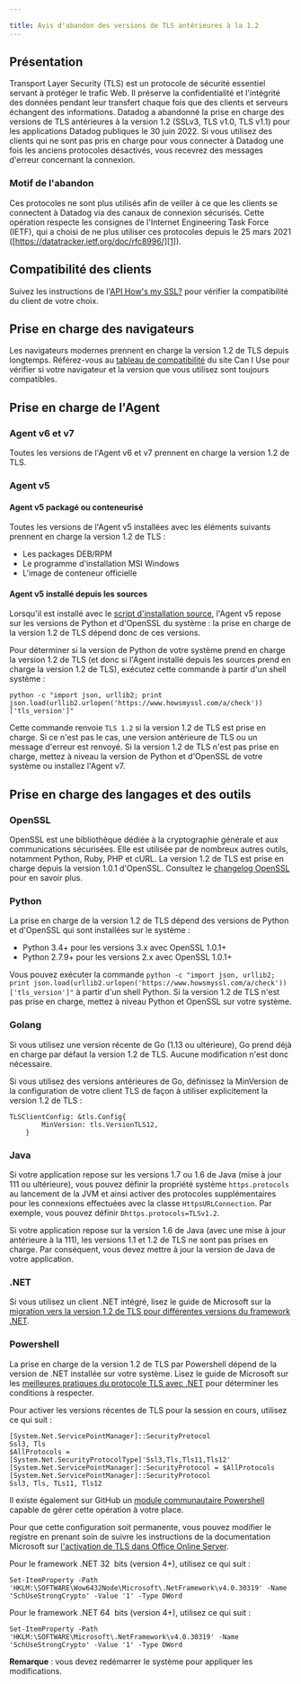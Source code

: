 ```yaml
---

title: Avis d'abandon des versions de TLS antérieures à la 1.2
---
```



## Présentation

Transport Layer Security (TLS) est un protocole de sécurité essentiel servant à protéger le trafic Web. Il préserve la confidentialité et l'intégrité des données pendant leur transfert chaque fois que des clients et serveurs échangent des informations. Datadog a abandonné la prise en charge des versions de TLS antérieures à la version 1.2 (SSLv3, TLS v1.0, TLS v1.1) pour les applications Datadog publiques le 30 juin 2022. Si vous utilisez des clients qui ne sont pas pris en charge pour vous connecter à Datadog une fois les anciens protocoles désactivés, vous recevrez des messages d'erreur concernant la connexion.

### Motif de l'abandon

Ces protocoles ne sont plus utilisés afin de veiller à ce que les clients se connectent à Datadog via des canaux de connexion sécurisés. Cette opération respecte les consignes de l'Internet Engineering Task Force (IETF), qui a choisi de ne plus utiliser ces protocoles depuis le 25 mars 2021 ([https://datatracker.ietf.org/doc/rfc8996/][1]).

## Compatibilité des clients

Suivez les instructions de l'[API How's my SSL?][2] pour vérifier la compatibilité du client de votre choix.

## Prise en charge des navigateurs

Les navigateurs modernes prennent en charge la version 1.2 de TLS depuis longtemps. Référez-vous au [tableau de compatibilité][3] du site Can I Use pour vérifier si votre navigateur et la version que vous utilisez sont toujours compatibles.
## Prise en charge de l'Agent

### Agent v6 et v7

Toutes les versions de l'Agent v6 et v7 prennent en charge la version 1.2 de TLS.

### Agent v5

#### Agent v5 packagé ou conteneurisé

Toutes les versions de l'Agent v5 installées avec les éléments suivants prennent en charge la version 1.2 de TLS :

* Les packages DEB/RPM
* Le programme d'installation MSI Windows
* L'image de conteneur officielle


#### Agent v5 installé depuis les sources

Lorsqu'il est installé avec le [script d'installation source][4], l'Agent v5 repose sur les versions de Python et d'OpenSSL du système : la prise en charge de la version 1.2 de TLS dépend donc de ces versions.

Pour déterminer si la version de Python de votre système prend en charge la version 1.2 de TLS (et donc si l'Agent installé depuis les sources prend en charge la version 1.2 de TLS), exécutez cette commande à partir d'un shell système :

`python -c "import json, urllib2; print json.load(urllib2.urlopen('https://www.howsmyssl.com/a/check'))['tls_version']"`

Cette commande renvoie `TLS 1.2` si la version 1.2 de TLS est prise en charge. Si ce n'est pas le cas, une version antérieure de TLS ou un message d'erreur est renvoyé. Si la version 1.2 de TLS n'est pas prise en charge, mettez à niveau la version de Python et d'OpenSSL de votre système ou installez l'Agent v7.

## Prise en charge des langages et des outils
### OpenSSL

OpenSSL est une bibliothèque dédiée à la cryptographie générale et aux communications sécurisées. Elle est utilisée par de nombreux autres outils, notamment Python, Ruby, PHP et cURL. La version 1.2 de TLS est prise en charge depuis la version 1.0.1 d'OpenSSL. Consultez le [changelog OpenSSL][5] pour en savoir plus.

### Python

La prise en charge de la version 1.2 de TLS dépend des versions de Python et d'OpenSSL qui sont installées sur le système :

* Python 3.4+ pour les versions 3.x avec OpenSSL 1.0.1+
* Python 2.7.9+ pour les versions 2.x avec OpenSSL 1.0.1+

Vous pouvez exécuter la commande `python -c "import json, urllib2; print json.load(urllib2.urlopen('https://www.howsmyssl.com/a/check'))['tls_version']"` à partir d'un shell Python. Si la version 1.2 de TLS n'est pas prise en charge, mettez à niveau Python et OpenSSL sur votre système.

### Golang

Si vous utilisez une version récente de Go (1.13 ou ultérieure), Go prend déjà en charge par défaut la version 1.2 de TLS. Aucune modification n'est donc nécessaire.

Si vous utilisez des versions antérieures de Go, définissez la MinVersion de la configuration de votre client TLS de façon à utiliser explicitement la version 1.2 de TLS :

```
TLSClientConfig: &tls.Config{
        MinVersion: tls.VersionTLS12,
    }
```

### Java

Si votre application repose sur les versions 1.7 ou 1.6 de Java (mise à jour 111 ou ultérieure), vous pouvez définir la propriété système `https.protocols` au lancement de la JVM et ainsi activer des protocoles supplémentaires pour les connexions effectuées avec la classe `HttpsURLConnection`. Par exemple, vous pouvez définir `Dhttps.protocols=TLSv1.2`.

Si votre application repose sur la version 1.6 de Java (avec une mise à jour antérieure à la 111), les versions 1.1 et 1.2 de TLS ne sont pas prises en charge. Par conséquent, vous devez mettre à jour la version de Java de votre application.

### .NET

Si vous utilisez un client .NET intégré, lisez le guide de Microsoft sur la [migration vers la version 1.2 de TLS pour différentes versions du framework .NET][6].

### Powershell

La prise en charge de la version 1.2 de TLS par Powershell dépend de la version de .NET installée sur votre système. Lisez le guide de Microsoft sur les [meilleures pratiques du protocole TLS avec .NET][7] pour déterminer les conditions à respecter.

Pour activer les versions récentes de TLS pour la session en cours, utilisez ce qui suit :

```
[System.Net.ServicePointManager]::SecurityProtocol
Ssl3, Tls
$AllProtocols = [System.Net.SecurityProtocolType]'Ssl3,Tls,Tls11,Tls12'
[System.Net.ServicePointManager]::SecurityProtocol = $AllProtocols
[System.Net.ServicePointManager]::SecurityProtocol
Ssl3, Tls, TLs11, Tls12
```

Il existe également sur GitHub un [module communautaire Powershell][8] capable de gérer cette opération à votre place.

Pour que cette configuration soit permanente, vous pouvez modifier le registre en prenant soin de suivre les instructions de la documentation Microsoft sur [l'activation de TLS dans Office Online Server][9].

Pour le framework .NET 32  bits (version 4+), utilisez ce qui suit :

`Set-ItemProperty -Path 'HKLM:\SOFTWARE\Wow6432Node\Microsoft\.NetFramework\v4.0.30319' -Name 'SchUseStrongCrypto' -Value '1' -Type DWord`

Pour le framework .NET 64  bits (version 4+), utilisez ce qui suit :

`Set-ItemProperty -Path 'HKLM:\SOFTWARE\Microsoft\.NetFramework\v4.0.30319' -Name 'SchUseStrongCrypto' -Value '1' -Type DWord`

**Remarque** : vous devez redémarrer le système pour appliquer les modifications.

[1]: https://datatracker.ietf.org/doc/rfc8996/
[2]: https://www.howsmyssl.com/s/api.html
[3]: https://caniuse.com/tls1-2
[4]: https://github.com/DataDog/dd-agent/blob/5.32.8/packaging/datadog-agent/source/setup_agent.sh
[5]: https://www.openssl.org/news/changelog.html#openssl-101.
[6]: https://docs.microsoft.com/en-us/dotnet/framework/network-programming/tls#configuring-security-via-appcontext-switches-for-net-framework-46-or-later-versions
[7]: https://docs.microsoft.com/en-us/dotnet/framework/network-programming/tls
[8]: https://github.com/markekraus/BetterTls
[9]: https://docs.microsoft.com/en-us/officeonlineserver/enable-tls-1-1-and-tls-1-2-support-in-office-online-server
